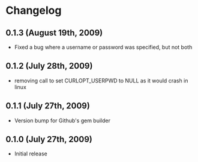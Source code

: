 # Changelog

## 0.1.3 (August 19th, 2009)
* Fixed a bug where a username or password was specified, but not both

## 0.1.2 (July 28th, 2009)
* removing call to set CURLOPT_USERPWD to NULL as it would crash in linux

## 0.1.1 (July 27th, 2009)
* Version bump for Github's gem builder

## 0.1.0 (July 27th, 2009)
* Initial release